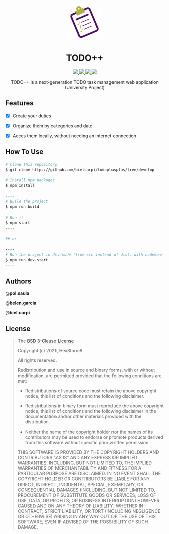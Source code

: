 <p align="center">
  <img src="https://raw.githubusercontent.com/bielcarpi/todoplusplus/master/src/media/img/logo.png">
</p>

<h1 align="center">TODO++</h1>

<p align="center">
  <a href="https://nodejs.org">
    <img src="https://img.shields.io/badge/node.js-16.9-orange">
  </a>
  <a href="https://github.com/bielcarpi/todoplusplus/tree/master/LICENSE">
    <img src="https://img.shields.io/badge/License-BSD%203-lightgrey.svg">
  </a>
  <a href="https://github.com/bielcarpi/todoplusplus/tree/develop">
    <img src="https://img.shields.io/badge/Development Stage-blue.svg">
  </a>
  <a href="https://opensource.org/licenses/BSD-3-Clause">
    <img src="https://img.shields.io/badge/Open%20Source-%E2%9D%A4-brightgreen.svg">
  </a>
</p>

<p align="center">
    TODO++ is a next-generation TODO task management web application (University Project)
</p>


## Features
- [x] Create your duties
- [x] Organize them by categories and date
- [x] Acces them locally, without needing an internet connection


## How To Use
```bash
# Clone this repository
$ git clone https://github.com/bielcarpi/todoplusplus/tree/develop

# Install npm packages
$ npm install

----
# Build the project
$ npm run build

# Run it 
$ npm start
----

## or

----
# Run the project in dev-mode (from src instead of dist, with nodemon)
$ npm run dev-start
----
```


## Authors

@**pol.saula**

@**belen.garcia**

@**biel.carpi**


## License

>The [BSD 3-Clause License](https://opensource.org/licenses/BSD-3-Clause)
>
>Copyright (c) 2021, HexStorm9
>
>All rights reserved.
>
>Redistribution and use in source and binary forms, with or without modification, are permitted provided that the following conditions are met:
>
>* Redistributions of source code must retain the above copyright notice, this
   list of conditions and the following disclaimer.
>
>* Redistributions in binary form must reproduce the above copyright notice,
   this list of conditions and the following disclaimer in the documentation
   and/or other materials provided with the distribution.
>
>* Neither the name of the copyright holder nor the names of its
   contributors may be used to endorse or promote products derived from
   this software without specific prior written permission.
>
>THIS SOFTWARE IS PROVIDED BY THE COPYRIGHT HOLDERS AND CONTRIBUTORS "AS IS"
AND ANY EXPRESS OR IMPLIED WARRANTIES, INCLUDING, BUT NOT LIMITED TO, THE
IMPLIED WARRANTIES OF MERCHANTABILITY AND FITNESS FOR A PARTICULAR PURPOSE ARE
DISCLAIMED. IN NO EVENT SHALL THE COPYRIGHT HOLDER OR CONTRIBUTORS BE LIABLE
FOR ANY DIRECT, INDIRECT, INCIDENTAL, SPECIAL, EXEMPLARY, OR CONSEQUENTIAL
DAMAGES (INCLUDING, BUT NOT LIMITED TO, PROCUREMENT OF SUBSTITUTE GOODS OR
SERVICES; LOSS OF USE, DATA, OR PROFITS; OR BUSINESS INTERRUPTION) HOWEVER
CAUSED AND ON ANY THEORY OF LIABILITY, WHETHER IN CONTRACT, STRICT LIABILITY,
OR TORT (INCLUDING NEGLIGENCE OR OTHERWISE) ARISING IN ANY WAY OUT OF THE USE
OF THIS SOFTWARE, EVEN IF ADVISED OF THE POSSIBILITY OF SUCH DAMAGE.

